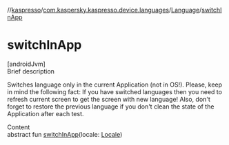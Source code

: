 //[kaspresso](../../index.md)/[com.kaspersky.kaspresso.device.languages](../index.md)/[Language](index.md)/[switchInApp](switch-in-app.md)



# switchInApp  
[androidJvm]  
Brief description  


Switches language only in the current Application (not in OS!). Please, keep in mind the following fact: If you have switched languages then you need to refresh current screen to get the screen with new language! Also, don't forget to restore the previous language if you don't clean the state of the Application after each test.

  
Content  
abstract fun [switchInApp](switch-in-app.md)(locale: [Locale](https://developer.android.com/reference/kotlin/java/util/Locale.html))  



